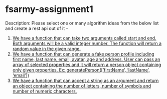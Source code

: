# fsarmy-assignment1

<div class="alert alert-primary">
      Description: Please select one or many algorithm ideas from the below list and create a rest api out of it -
    </div>
    <ol>
      <li>
        <a href="http://localhost:4000/random-number-in-range/10/20">
          We have a function that can take two arguments called start and end. Both arguments will be a valid integer
          number. The function will return a random value in the given range.
        </a>
      </li>
      <li>
        <a href="http://localhost:4000/random-person?properties=firstname,lastname,email,avatar,phone">We have a function that can generate a fake person profile including first name, last name, email, avatar, age
          and address. User can pass an array of selected properties and it will return a person object containing only
          given properties. Ex: generatePerson([’firstName’, ‘lastName’, ‘email’])</a></li>
      <li>
        <a href="http://localhost:4000/string-details?string=thequickBBrownFox2323232^**$ss99">We have a function that can accept a string as an argument and return an object containing the number of
          letters, number of symbols and number of numeric characters.</a>
      </li>
    </ol>

